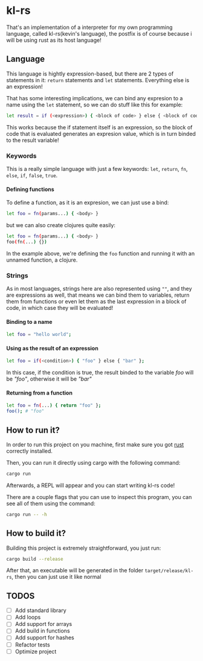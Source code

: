 # kl-rs
That's an implementation of a interpreter for my own programming language,
called kl-rs(kevin's language), the postfix is of course because i will be using
rust as its host language!

## Language
This language is hightly expression-based, but there are 2 types of statements
in it: `return` statements and `let` statements. Everything else is an
expression!

That has some interesting implications, we can bind any expresion to a name
using the `let` statement, so we can do stuff like this for example:

```bash
let result = if (<expression>) { <block of code> } else { <block of code> }
```

This works because the if statement itself is an expression, so the block of
code that is evaluated generates an expresion value, which is in turn binded to
the result variable!

### Keywords
This is a really simple language with just a few keywords: `let`, `return`,
`fn`, `else`, `if`, `false`, `true`.

#### Defining functions
To define a function, as it is an expresion, we can just use a bind:

```bash
let foo = fn(params...) { <body> }
```

but we can also create clojures quite easily:

```bash
let foo = fn(params...) { <body> }
foo(fn(...) {})
```

In the example above, we're defining the `foo` function and running it with an
unnamed function, a clojure. 

### Strings
As in most languages, strings here are also represented using `""`, and they are
expressions as well, that means we can bind them to variables, return them from
functions or even let them as the last expression in a block of code, in which
case they will be evaluated!

#### Binding to a name
```bash
let foo = "hello world";
```

#### Using as the result of an expression
```bash
let foo = if(<condition>) { "foo" } else { "bar" };
```

In this case, if the condition is true, the result binded to the variable _foo_
will be _"foo"_, otherwise it will be _"bar"_

#### Returning from a function
```bash
let foo = fn(...) { return "foo" };
foo(); # "foo"
```


## How to run it?
In order to run this project on you machine, first make sure you got [rust](https://www.rust-lang.org/)
correctly installed.

Then, you can run it directly using cargo with the following command:

```bash
cargo run
```

Afterwards, a REPL will appear and you can start writing kl-rs code!

There are a couple flags that you can use to inspect this program, you can see
all of them using the command:

```bash
cargo run -- -h
```


## How to build it?
Building this project is extremely straightforward, you just run: 

```bash
cargo build --release
```

After that, an executable will be generated in the folder
`target/release/kl-rs`, then you can just use it like normal


## TODOS
- [ ] Add standard library
- [ ] Add loops
- [ ] Add support for arrays
- [ ] Add build in functions
- [ ] Add support for hashes
- [ ] Refactor tests
- [ ] Optimize project

